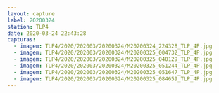 ```yaml
---
layout: capture
label: 20200324
station: TLP4
date: 2020-03-24 22:43:28
capturas:
  - imagem: TLP4/2020/202003/20200324/M20200324_224328_TLP_4P.jpg
  - imagem: TLP4/2020/202003/20200324/M20200325_004732_TLP_4P.jpg
  - imagem: TLP4/2020/202003/20200324/M20200325_040129_TLP_4P.jpg
  - imagem: TLP4/2020/202003/20200324/M20200325_051244_TLP_4P.jpg
  - imagem: TLP4/2020/202003/20200324/M20200325_051647_TLP_4P.jpg
  - imagem: TLP4/2020/202003/20200324/M20200325_084659_TLP_4P.jpg
---
```

